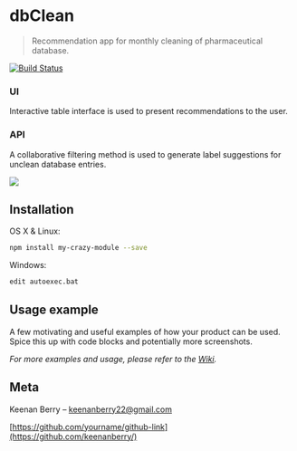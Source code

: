 # dbClean
> Recommendation app for monthly cleaning of pharmaceutical database.

[![Build Status][travis-image]][travis-url]

### UI
Interactive table interface is used to present recommendations to the user.

### API
A collaborative filtering method is used to generate label suggestions for unclean database entries.

![](header.png)

## Installation

OS X & Linux:

```sh
npm install my-crazy-module --save
```

Windows:

```sh
edit autoexec.bat
```

## Usage example

A few motivating and useful examples of how your product can be used. Spice this up with code blocks and potentially more screenshots.

_For more examples and usage, please refer to the [Wiki][wiki]._


## Meta

Keenan Berry – keenanberry22@gmail.com

[https://github.com/yourname/github-link](https://github.com/keenanberry/)

<!-- Markdown link & img dfn's -->
[npm-image]: https://img.shields.io/npm/v/datadog-metrics.svg?style=flat-square
[npm-url]: https://npmjs.org/package/datadog-metrics
[travis-image]: https://img.shields.io/travis/dbader/node-datadog-metrics/master.svg?style=flat-square
[travis-url]: https://travis-ci.com/keenanberry/dbClean
[wiki]: https://github.com/yourname/yourproject/wiki
